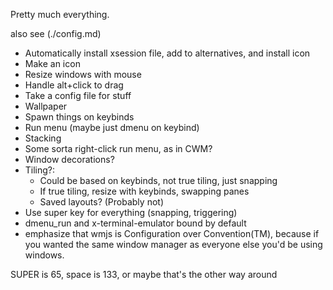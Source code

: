 Pretty much everything.

also see (./config.md)

* Automatically install xsession file, add to alternatives, and install icon
* Make an icon
* Resize windows with mouse
* Handle alt+click to drag
* Take a config file for stuff
* Wallpaper
* Spawn things on keybinds
* Run menu (maybe just dmenu on keybind)
* Stacking
* Some sorta right-click run menu, as in CWM?
* Window decorations?
* Tiling?:
  * Could be based on keybinds, not true tiling, just snapping
  * If true tiling, resize with keybinds, swapping panes
  * Saved layouts? (Probably not)
* Use super key for everything (snapping, triggering)
* dmenu_run and x-terminal-emulator bound by default
* emphasize that wmjs is Configuration over Convention(TM), because if you
  wanted the same window manager as everyone else you'd be using windows.

SUPER is 65, space is 133, or maybe that's the other way around
